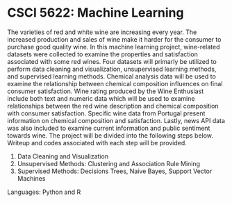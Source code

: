 # CSCI 5622: Machine Learning
The varieties of red and white wine are increasing every year. The increased production and sales of wine make it harder for the consumer to purchase good quality wine.
In this machine learning project, wine-related datasets were collected to examine the properties and satisfaction associated with some red wines. 
Four datasets will primarly be utilized to perform data cleaning and visualization, unsupervised learning methods, and supervised learning methods.
Chemical analysis data will be used to examine the relationship between chemical composition influences on final consumer satisfaction.
Wine rating produced by the Wine Enthusiast include both text and numeric data which will be used to examine relationships between the red wine description and chemical composition with consumer satisfaction.
Specific wine data from Portugal present information on chemical composition and satisfaction. Lastly, news API data was also included to examine current information and public sentiment towards wine. 
The project will be divided into the following steps below. Writeup and codes associated with each step will be provided. 

1) Data Cleaning and Visualization
2) Unsupervised Methods: Clustering and Association Rule Mining
3) Supervised Methods: Decisions Trees, Naive Bayes, Support Vector Machines 

Languages: Python and R 
